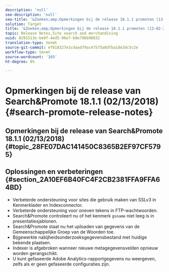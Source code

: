 ```yaml
---
description: 'null'
seo-description: 'null'
seo-title: '&Zoeken;amp;Opmerkingen bij de release 18.1.1 promoten (13-02-2018)'
solution: Target
title: '&Zoeken;amp;Opmerkingen bij de release 18.1.1 promoten (13-02-2018)'
topic: Release Notes,Site search and merchandising
uuid: 8291513e-be9f-4ed5-96e7-b8e796b98832
translation-type: tm+mt
source-git-commit: ef818327e1cdaad79ac47575a8dfba1de3dc5c2e
workflow-type: tm+mt
source-wordcount: '103'
ht-degree: 0%

---
```



# Opmerkingen bij de release van Search&amp;Promote 18.1.1 (02/13/2018){#search-promote-release-notes}

## Opmerkingen bij de release van Search&amp;Promote 18.1.1 (02/13/2018) {#topic_28FE07DAC141450C8365B2EF97CF5795}

## Oplossingen en verbeteringen {#section_2A10EF6B40FC4F2CB2381FFA9FFA64BD}

* Verbeterde ondersteuning voor sites die gebruik maken van SSLv3 in Kenmerklader en Indexconnector.
* Verbeterde ondersteuning voor oneven tekens in FTP-wachtwoorden.
* Search&amp;Promote controleert nu of het kenmerk `gsname` niet leeg is in presentatiesjablonen.
* Search&amp;Promote staat nu het uploaden van gegevens van de Gemeenschappelijke Groep van de Woorden toe.
* Bijgewerkte nabijheidsonderzoeksgegevensbestand met huidige bekende plaatsen.
* Indexer is afgebroken wanneer nieuwe metagegevensvelden opnieuw worden gerangschikt.
* U kunt gefaseerde Adobe Analytics-rapportgegevens nu weergeven, zelfs als er geen gefaseerde configuraties zijn.

